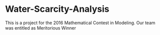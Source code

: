 # Water-Scarcity-Analysis
This is a project for the 2016 Mathematical Contest in Modeling.
Our team was entitled as Meritorious Winner
